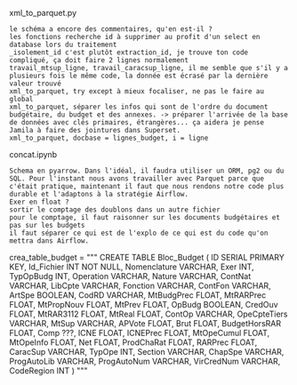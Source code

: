 xml_to_parquet.py

    le schéma a encore des commentaires, qu'en est-il ?
    les fonctions recherche id à supprimer au profit d'un select en database lors du traitement
    _isolement_id c'est plutôt extraction_id, je trouve ton code compliqué, ça doit faire 2 lignes normalement
    travail_mtsup_ligne, travail_caracsup_ligne, il me semble que s'il y a plusieurs fois le même code, la donnée est écrasé par la dernière valeur trouvé
    xml_to_parquet, try except à mieux focaliser, ne pas le faire au global
    xml_to_parquet, séparer les infos qui sont de l'ordre du document budgétaire, du budget et des annexes. -> préparer l'arrivée de la base de données avec clés primaires, étrangères... ça aidera je pense Jamila à faire des jointures dans Superset.
    xml_to_parquet, docbase = lignes_budget, i = ligne

concat.ipynb

    Schema en pyarrow. Dans l'idéal, il faudra utiliser un ORM, pg2 ou du SQL. Pour l'instant nous avons travailler avec Parquet parce que c'était pratique, maintenant il faut que nous rendons notre code plus durable et l'adaptons à la stratégie Airflow.
    Exer en float ?
    sortir le comptage des doublons dans un autre fichier
    pour le comptage, il faut raisonner sur les documents budgétaires et pas sur les budgets
    il faut séparer ce qui est de l'explo de ce qui est du code qu'on mettra dans Airflow. 
    


crea_table_budget = """
    CREATE TABLE Bloc_Budget (
        ID SERIAL PRIMARY KEY,
        Id_Fichier INT NOT NULL,
        Nomenclature VARCHAR,
        Exer INT,
        TypOpBudg INT,
        Operation VARCHAR,
        Nature VARCHAR,
        ContNat VARCHAR,
        LibCpte VARCHAR,
        Fonction VARCHAR,
        ContFon VARCHAR,
        ArtSpe BOOLEAN,
        CodRD VARCHAR,
        MtBudgPrec FLOAT,
        MtRARPrec FLOAT,
        MtPropNouv FLOAT,
        MtPrev FLOAT,
        OpBudg BOOLEAN,
        CredOuv FLOAT,
        MtRAR3112 FLOAT,
        MtReal FLOAT,
        ContOp VARCHAR,
        OpeCpteTiers VARCHAR,
        MtSup VARCHAR,
        APVote FLOAT,
        Brut FLOAT,
        BudgetHorsRAR FLOAT,
        Comp ???,
        ICNE FLOAT,
        ICNEPrec FLOAT,
        MtOpeCumul FLOAT,
        MtOpeInfo FLOAT,
        Net FLOAT,
        ProdChaRat FLOAT,
        RARPrec FLOAT,
        CaracSup VARCHAR,
        TypOpe INT,
        Section VARCHAR,
        ChapSpe VARCHAR,
        ProgAutoLib VARCHAR,
        ProgAutoNum VARCHAR,
        VirCredNum VARCHAR,
        CodeRegion INT
    )
"""
